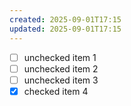 ```yaml
---
created: 2025-09-01T17:15
updated: 2025-09-01T17:15
---
```

- [ ] unchecked item 1
- [ ] unchecked item 2
- [ ] unchecked item 3
- [x] checked item 4
